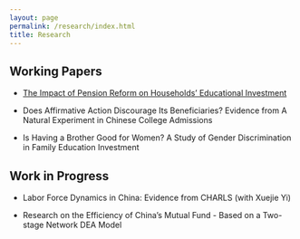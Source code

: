 ```yaml
---
layout: page
permalink: /research/index.html
title: Research
---
```


## Working Papers

- [The Impact of Pension Reform on Households’ Educational Investment](https://deyinjia.github.io/mypaper/JMP-DeyinJIA.pdf)
<!---    - Abstract -->

- Does Affirmative Action Discourage Its Beneficiaries? Evidence from A Natural Experiment in Chinese College Admissions
<!---    - Abstract -->

- Is Having a Brother Good for Women? A Study of Gender Discrimination in Family Education Investment
<!---    - Abstract -->



## Work in Progress

- Labor Force Dynamics in China: Evidence from CHARLS (with Xuejie Yi)

- Research on the Efficiency of China’s Mutual Fund - Based on a Two-stage Network DEA Model
